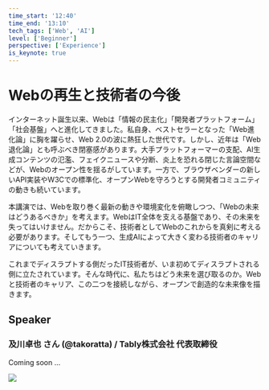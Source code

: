 ```yaml
---
time_start: '12:40'
time_end: '13:10'
tech_tags: ['Web', 'AI']
level: ['Beginner']
perspective: ['Experience']
is_keynote: true
---
```


# Webの再生と技術者の今後

インターネット誕生以来、Webは「情報の民主化」「開発者プラットフォーム」「社会基盤」へと進化してきました。私自身、ベストセラーとなった「Web進化論」に胸を躍らせ、Web 2.0の波に熱狂した世代です。しかし、近年は「Web退化論」とも呼ぶべき閉塞感があります。大手プラットフォーマーの支配、AI生成コンテンツの氾濫、フェイクニュースや分断、炎上を恐れる閉じた言論空間などが、Webのオープン性を揺るがしています。一方で、ブラウザベンダーの新しいAPI実装やW3Cでの標準化、オープンWebを守ろうとする開発者コミュニティの動きも続いています。

本講演では、Webを取り巻く最新の動きや環境変化を俯瞰しつつ、「Webの未来はどうあるべきか」を考えます。WebはIT全体を支える基盤であり、その未来を失ってはいけません。だからこそ、技術者としてWebのこれからを真剣に考える必要があります。そしてもう一つ、生成AIによって大きく変わる技術者のキャリアについても考えていきます。

これまでディスラプトする側だったIT技術者が、いま初めてディスラプトされる側に立たされています。そんな時代に、私たちはどう未来を選び取るのか。Webと技術者のキャリア、この二つを接続しながら、オープンで創造的な未来像を描きます。

## Speaker

### 及川卓也 さん (@takoratta) / Tably株式会社 代表取締役

Coming soon ...

![](https://storage.googleapis.com/gdg-tokyo-web-public/events/20251122-devfest25/speaker-headshot/takuya-oikawa-500.png)
